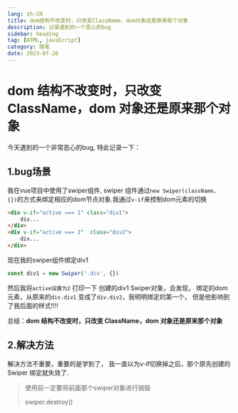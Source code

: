 ```yaml
---
lang: zh-CN
title: dom结构不改变时，只改变ClassName，dom对象还是原来那个对象
description: 记录遇到的一个恶心的bug
sidebar: heading
tag: [HTML, javaScript]
category: 随笔
date: 2023-07-26
---
```


# dom 结构不改变时，只改变 ClassName，dom 对象还是原来那个对象

今天遇到的一个非常恶心的bug, 特此记录一下：

## 1.bug场景

我在vue项目中使用了swiper组件, swiper 组件通过`new Swiper(className， {})`的方式来绑定相应的dom节点对象.我通过`v-if`来控制dom元素的切换

```html
<div v-if="active === 1" class="div1">
    div...
</div>
<div v-if="active === 2"  class="div2">
    div...
</div>

```

现在我的swiper组件绑定div1

```javascript
const div1 = new Swiper('.div', {})
```

然后我将`active设置为2` 打印一下 创建的div1 Swiper对象，会发现， 绑定的dom元素，从原来的`div.div1` 变成了`div.div2`，我明明绑定的第一个， 但是他影响到了我后面的样式!!!!

总结：**dom 结构不改变时，只改变 ClassName，dom 对象还是原来那个对象**

## 2.解决方法

解决方法不重要，重要的是学到了， 我一直以为v-if切换掉之后，那个原先创建的Swiper 绑定就失效了.

> 使用前一定要将前面那个swiper对象进行销毁
>
> swiper.destroy()